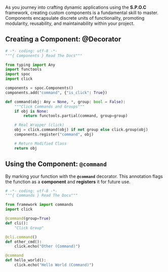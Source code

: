 As you journey into crafting dynamic applications using the **S.P.O.C** framework, creating custom components is a fundamental skill to master. Components encapsulate discrete units of functionality, promoting modularity, reusability, and maintainability within your project.

## Creating a Component: **@Decorator**

```python title="framework/components.py"
# -*- coding: utf-8 -*-
"""{ Components } Read The Docs"""

from typing import Any
import functools
import spoc
import click

components = spoc.Components()
components.add("command", {"is_click": True})

def command(obj: Any = None, *, group: bool = False):
    """Click Commands and Groups"""
    if obj is None:
        return functools.partial(command, group=group)

    # Real Wrapper (click)
    obj = click.command(obj) if not group else click.group(obj)
    components.register("command", obj)

    # Return Modified Class
    return obj

```

## Using the Component: **`@command`**

By marking your function with the **`@command`** decorator. This annotation flags the function as a **component** and **registers** it for future use.

```python title="apps/demo/commands.py"
# -*- coding: utf-8 -*-
"""{ Commands } Read The Docs"""

from framework import commands
import click

@command(group=True)
def cli():
    "Click Group"

@cli.command()
def other_cmd():
    click.echo("Other (Command)")

@command
def hello_world():
    click.echo("Hello World (Command)")
```
